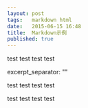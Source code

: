 ```yaml
---
layout: post
tags:   markdown html
date:   2015-06-15 16:48
title:  Markdown示例
published: true
---
```


test
test
test
test

excerpt_separator: "<!-- more -->"

test
test
test
test

test
test
test
test

